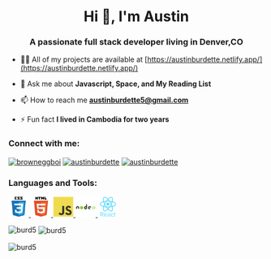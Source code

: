 <h1 align="center" background="green">Hi 👋, I'm Austin</h1>
<h3 align="center">A passionate full stack developer living in Denver,CO</h3>

- 👨‍💻 All of my projects are available at [https://austinburdette.netlify.app/](https://austinburdette.netlify.app/)

- 💬 Ask me about **Javascript, Space, and My Reading List**

- 📫 How to reach me **austinburdette5@gmail.com**

- ⚡ Fun fact **I lived in Cambodia for two years**

<h3 align="left">Connect with me:</h3>
<p align="left">
<a href="https://twitter.com/browneggboi" target="blank"><img align="center" src="https://raw.githubusercontent.com/rahuldkjain/github-profile-readme-generator/master/src/images/icons/Social/twitter.svg" alt="browneggboi" height="30" width="40" /></a>
<a href="https://linkedin.com/in/austinburdette" target="blank"><img align="center" src="https://raw.githubusercontent.com/rahuldkjain/github-profile-readme-generator/master/src/images/icons/Social/linked-in-alt.svg" alt="austinburdette" height="30" width="40" /></a>
<a href="https://fb.com/austinburdette" target="blank"><img align="center" src="https://raw.githubusercontent.com/rahuldkjain/github-profile-readme-generator/master/src/images/icons/Social/facebook.svg" alt="austinburdette" height="30" width="40" /></a>
</p>

<h3 align="left">Languages and Tools:</h3>
<p align="left"> <a href="https://www.w3schools.com/css/" target="_blank" rel="noreferrer"> <img src="https://raw.githubusercontent.com/devicons/devicon/master/icons/css3/css3-original-wordmark.svg" alt="css3" width="40" height="40"/> </a> <a href="https://www.w3.org/html/" target="_blank" rel="noreferrer"> <img src="https://raw.githubusercontent.com/devicons/devicon/master/icons/html5/html5-original-wordmark.svg" alt="html5" width="40" height="40"/> </a> <a href="https://developer.mozilla.org/en-US/docs/Web/JavaScript" target="_blank" rel="noreferrer"> <img src="https://raw.githubusercontent.com/devicons/devicon/master/icons/javascript/javascript-original.svg" alt="javascript" width="40" height="40"/> </a> <a href="https://nodejs.org" target="_blank" rel="noreferrer"> <img src="https://raw.githubusercontent.com/devicons/devicon/master/icons/nodejs/nodejs-original-wordmark.svg" alt="nodejs" width="40" height="40"/> </a> <a href="https://reactjs.org/" target="_blank" rel="noreferrer"> <img src="https://raw.githubusercontent.com/devicons/devicon/master/icons/react/react-original-wordmark.svg" alt="react" width="40" height="40"/> </a> </p>

<p><img align="left" src="https://github-readme-stats.vercel.app/api/top-langs?username=burd5&show_icons=true&locale=en&layout=compact" alt="burd5" /></p>

<p>&nbsp;<img align="center" src="https://github-readme-stats.vercel.app/api?username=burd5&show_icons=true&locale=en" alt="burd5" /></p>

<p><img align="center" src="https://github-readme-streak-stats.herokuapp.com/?user=burd5&" alt="burd5" /></p>
